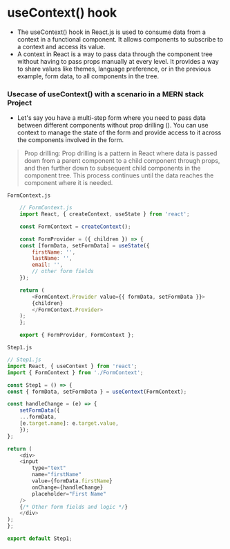 # useContext() hook 
- The useContext() hook in React.js is used to consume data from a context in a functional component. It allows components to subscribe to a context and access its value.
- A context in React is a way to pass data through the component tree without having to pass props manually at every level. It provides a way to share values like themes, language preference, or in the previous example, form data, to all components in the tree.

### Usecase of useContext() with a scenario in a MERN stack Project

- Let's say you have a multi-step form where you need to pass data between different components without prop drilling (). You can use context to manage the state of the form and provide access to it across the components involved in the form.

> Prop drilling: Prop drilling is a pattern in React where data is passed down from a parent component to a child component through props, and then further down to subsequent child components in the component tree. This process continues until the data reaches the component where it is needed.

`FormContext.js`
```javascript
    // FormContext.js
    import React, { createContext, useState } from 'react';

    const FormContext = createContext();

    const FormProvider = ({ children }) => {
    const [formData, setFormData] = useState({
        firstName: '',
        lastName: '',
        email: '',
        // other form fields
    });

    return (
        <FormContext.Provider value={{ formData, setFormData }}>
        {children}
        </FormContext.Provider>
    );
    };

    export { FormProvider, FormContext };
```


`Step1.js`
```javascript
// Step1.js
import React, { useContext } from 'react';
import { FormContext } from './FormContext';

const Step1 = () => {
const { formData, setFormData } = useContext(FormContext);

const handleChange = (e) => {
    setFormData({
    ...formData,
    [e.target.name]: e.target.value,
    });
};

return (
    <div>
    <input
        type="text"
        name="firstName"
        value={formData.firstName}
        onChange={handleChange}
        placeholder="First Name"
    />
    {/* Other form fields and logic */}
    </div>
);
};

export default Step1;


```